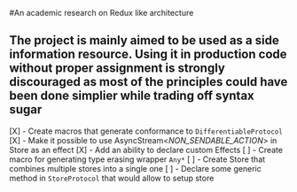 #An academic research on Redux like architecture

## The project is mainly aimed to be used as a side information resource. Using it in production code without proper assignment is strongly discouraged as most of the principles could have been done simplier while trading off syntax sugar

[X] - Create macros that generate conformance to `DifferentiableProtocol`
[X] - Make it possible to use AsyncStream<*NON_SENDABLE_ACTION*> in Store as an effect
[X] - Add an ability to declare custom Effects
[ ] - Create macro for generating type erasing  wrapper `Any*`
[ ] - Create Store that combines multiple stores into a single one
[ ] - Declare some generic method in `StoreProtocol` that would allow to setup store
